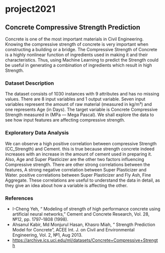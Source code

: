 # project2021

## Concrete Compressive Strength Prediction

Concrete is one of the most important materials in Civil Engineering. Knowing the compressive strength of concrete is very important when constructing a building or a bridge. The Compressive Strength of Concrete is a highly nonlinear function of ingredients used in making it and their characteristics. Thus, using Machine Learning to predict the Strength could be useful in generating a combination of ingredients which result in high Strength.

### Dataset Description

The dataset consists of 1030 instances with 9 attributes and has no missing values. There are 8 input variables and 1 output variable. Seven input variables represent the amount of raw material (measured in kg/m³) and one represents Age (in Days). The target variable is Concrete Compressive Strength measured in (MPa — Mega Pascal). We shall explore the data to see how input features are affecting compressive strength.

### Exploratory Data Analysis

We can observe a high positive correlation between compressive Strength (CC_Strength) and Cement. this is true because strength concrete indeed increases with an increase in the amount of cement used in preparing it. Also, Age and Super Plasticizer are the other two factors influencing Compressive strength.
There are other strong correlations between the features,
A strong negative correlation between Super Plasticizer and Water.
positive correlations between Super Plasticizer and Fly Ash, Fine Aggregate.
These correlations are useful to understand the data in detail, as they give an idea about how a variable is affecting the other.

### References

- I-Cheng Yeh, “ Modeling of strength of high performance concrete using artificial neural networks,” Cement and Concrete Research, Vol. 28, №12, pp. 1797–1808 (1998).
- Ahsanul Kabir, Md Monjurul Hasan, Khasro Miah, “ Strength Prediction Model for Concrete”, ACEE Int. J. on Civil and Environmental Engineering, Vol. 2, №1, Aug 2013.
- https://archive.ics.uci.edu/ml/datasets/Concrete+Compressive+Strength
